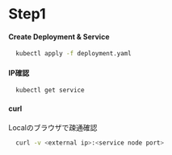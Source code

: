 # Step1
#### Create Deployment & Service
```bash
  kubectl apply -f deployment.yaml
```

#### IP確認
```bash
  kubectl get service
```

#### curl
Localのブラウザで疎通確認
```bash
  curl -v <external ip>:<service node port>
```
